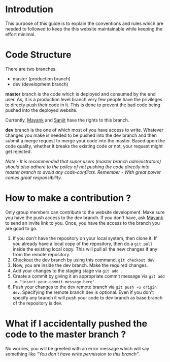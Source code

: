 # Introdution

This purpose of this guide is to explain the conventions and rules which are needed to followed to keep the this website maintainable while keeping the effort minimal.

# Code Structure

There are two branches.
* master (production branch)
* dev (development branch)

**master** branch is the code which is deployed and consumed by the end user. As, it is a production level branch very few people have the privileges to directy push their code in it. This is done to prevent the bad code being pushed into the deployed website.

Currently, [Mayank](https://github.com/mynkpl1998) and [Sanjit](https://github.com/skkaul) have the rights to this branch.


**dev** branch is the one of which most of you have access to write. Whatever changes you make is needed to be pushed into the dev branch and then submit a merge request to merge your code into the master. Based upon the code quality, whether it breaks the existing code or not, your request might get rejected.

*Note - It is recommended that super users (master branch administrators) should also adhere to the policy of not pushing the code directly into master branch to avoid any code-conflicts.* 
*Remember - With great power comes great responsibility.*

# How to make a contribution ?

Only group members can contribute to the website development. Make sure you have the push access to the dev branch. If you don't have, ask [Mayank](https://github.com/mynkpl1998) to send an invite link to you.
Once, you have the access to the branch you are good to go.
1. If you don't have the repository on your local system, then clone it. If you already have a local copy of the repository, then do a `git pull` inside the existing local copy. This will pull all the new changes if any from the remote repository.
2. Checkout the dev branch by using this command, `git checkout dev`
3. Now, you are inside the dev branch. Make the required changes.
4. Add your changes to the staging stage via `git add .`
5. Create a commit by giving it an appropriate commit message via `git add -m "insert-your-commit-message-here"`.
6. Push your changes to the dev remote branch via `git push -u origin dev`. Specifying the remote branch dev is optional. Even if you don't specify any branch it will push your code to dev branch as base branch of the repository is dev. 


# What if I accidentally pushed the code to the master branch ?

No worries, you will be greeted with an error message which will say something like *"You don't have write permission to this branch"*. 

